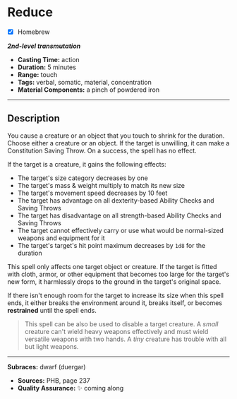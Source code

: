 # Reduce
- [x] Homebrew

***2nd-level transmutation***
- **Casting Time:** action
- **Duration:** 5 minutes
- **Range:** touch
- **Tags:** verbal, somatic, material, concentration
- **Material Components:** a pinch of powdered iron

---

## Description
You cause a creature or an object that you touch to shrink for the duration.
Choose either a creature or an object.
If the target is unwilling, it can make a Constitution Saving Throw.
On a success, the spell has no effect.

If the target is a creature, it gains the following effects:
- The target's size category decreases by one
- The target's mass & weight multiply to match its new size
- The target's movement speed decreases by 10 feet
- The target has advantage on all dexterity-based Ability Checks and Saving Throws
- The target has disadvantage on all strength-based Ability Checks and Saving Throws
- The target cannot effectively carry or use what would be normal-sized weapons and equipment for it
- The target's target's hit point maximum decreases by `1d8` for the duration

This spell only affects one target object or creature.
If the target is fitted with cloth, armor, or other equipment that becomes too large for the target's new form, it harmlessly drops to the ground in the target's original space.

If there isn't enough room for the target to increase its size when this spell ends, it either breaks the environment around it, breaks itself, or becomes **restrained** until the spell ends.

> This spell can be also be used to disable a target creature.
> A *small* creature can't wield heavy weapons effectively and must wield versatile weapons with two hands.
> A *tiny* creature has trouble with all but light weapons.

---

**Subraces:** dwarf (duergar)
- **Sources:** PHB, page 237
- **Quality Assurance:** :sparkles: coming along
